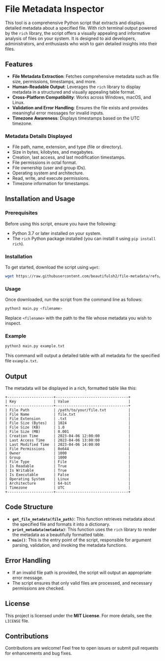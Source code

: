 # File Metadata Inspector

This tool is a comprehensive Python script that extracts and displays detailed metadata about a specified file. With rich terminal output powered by the `rich` library, the script offers a visually appealing and informative analysis of files on your system. It is designed to aid developers, administrators, and enthusiasts who wish to gain detailed insights into their files.

## Features

- **File Metadata Extraction**: Fetches comprehensive metadata such as file size, permissions, timestamps, and more.
- **Human-Readable Output**: Leverages the `rich` library to display metadata in a structured and visually appealing table format.
- **Cross-Platform Compatibility**: Works across Windows, macOS, and Linux.
- **Validation and Error Handling**: Ensures the file exists and provides meaningful error messages for invalid inputs.
- **Timezone Awareness**: Displays timestamps based on the UTC timezone.

### Metadata Details Displayed

- File path, name, extension, and type (file or directory).
- Size in bytes, kilobytes, and megabytes.
- Creation, last access, and last modification timestamps.
- File permissions in octal format.
- File ownership (user and group IDs).
- Operating system and architecture.
- Read, write, and execute permissions.
- Timezone information for timestamps.

## Installation and Usage

### Prerequisites

Before using this script, ensure you have the following:

- Python 3.7 or later installed on your system.
- The `rich` Python package installed (you can install it using `pip install rich`).

### Installation

To get started, download the script using `wget`:

```bash
wget https://raw.githubusercontent.com/beautifulsh2/file-metadata/refs/heads/main/src/main.py
```

### Usage

Once downloaded, run the script from the command line as follows:

```bash
python3 main.py <filename>
```

Replace `<filename>` with the path to the file whose metadata you wish to inspect.

### Example

```bash
python3 main.py example.txt
```

This command will output a detailed table with all metadata for the specified file `example.txt`.

## Output

The metadata will be displayed in a rich, formatted table like this:

```
+---------------------+---------------------------------+
| Key                 | Value                           |
+---------------------+---------------------------------+
| File Path           | /path/to/your/file.txt          |
| File Name           | file.txt                        |
| File Extension      | .txt                            |
| File Size (Bytes)   | 1024                            |
| File Size (KB)      | 1.0                             |
| File Size (MB)      | 0.001                           |
| Creation Time       | 2023-04-06 12:00:00             |
| Last Access Time    | 2023-04-06 13:00:00             |
| Last Modified Time  | 2023-04-06 14:00:00             |
| File Permissions    | 0o644                           |
| Owner               | 1000                            |
| Group               | 1000                            |
| File Type           | File                            |
| Is Readable         | True                            |
| Is Writable         | True                            |
| Is Executable       | False                           |
| Operating System    | Linux                           |
| Architecture        | 64-bit                          |
| Timezone            | UTC                             |
+---------------------+---------------------------------+
```

## Code Structure

- **`get_file_metadata(file_path)`**: This function retrieves metadata about the specified file and formats it into a dictionary.
- **`print_metadata(metadata)`**: This function uses the `rich` library to render the metadata as a beautifully formatted table.
- **`main()`**: This is the entry point of the script, responsible for argument parsing, validation, and invoking the metadata functions.

## Error Handling

- If an invalid file path is provided, the script will output an appropriate error message.
- The script ensures that only valid files are processed, and necessary permissions are checked.

## License

This project is licensed under the **MIT License**. For more details, see the `LICENSE` file.

## Contributions

Contributions are welcome! Feel free to open issues or submit pull requests for enhancements and bug fixes.
